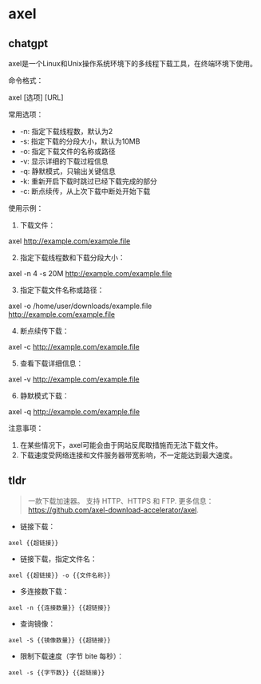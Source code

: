 # axel 
## chatgpt 
axel是一个Linux和Unix操作系统环境下的多线程下载工具，在终端环境下使用。

命令格式：

axel [选项] [URL]

常用选项：

- -n: 指定下载线程数，默认为2
- -s: 指定下载的分段大小，默认为10MB
- -o: 指定下载文件的名称或路径
- -v: 显示详细的下载过程信息
- -q: 静默模式，只输出关键信息
- -k: 重新开启下载时跳过已经下载完成的部分
- -c: 断点续传，从上次下载中断处开始下载

使用示例：

1. 下载文件：

axel http://example.com/example.file

2. 指定下载线程数和下载分段大小：

axel -n 4 -s 20M http://example.com/example.file

3. 指定下载文件名称或路径：

axel -o /home/user/downloads/example.file http://example.com/example.file

4. 断点续传下载：

axel -c http://example.com/example.file

5. 查看下载详细信息：

axel -v http://example.com/example.file

6. 静默模式下载：

axel -q http://example.com/example.file

注意事项：

1. 在某些情况下，axel可能会由于网站反爬取措施而无法下载文件。
2. 下载速度受网络连接和文件服务器带宽影响，不一定能达到最大速度。 

## tldr 
 
> 一款下载加速器。
> 支持 HTTP、HTTPS 和 FTP.
> 更多信息：<https://github.com/axel-download-accelerator/axel>.

- 链接下载：

`axel {{超链接}}`

- 链接下载，指定文件名：

`axel {{超链接}} -o {{文件名称}}`

- 多连接数下载：

`axel -n {{连接数量}} {{超链接}}`

- 查询镜像：

`axel -S {{镜像数量}} {{超链接}}`

- 限制下载速度（字节 bite 每秒）：

`axel -s {{字节数}} {{超链接}}`
